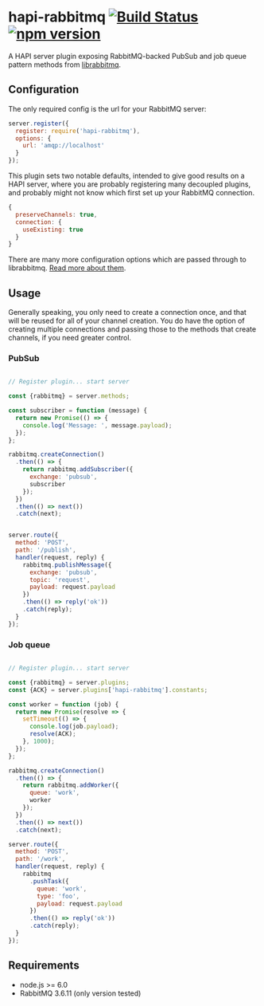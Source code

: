 hapi-rabbitmq [![Build Status](https://travis-ci.org/mshick/hapi-rabbitmq.svg?branch=master)](https://travis-ci.org/mshick/hapi-rabbitmq) [![npm version](https://badge.fury.io/js/hapi-rabbitmq.svg)](https://badge.fury.io/js/hapi-rabbitmq)
==============

A HAPI server plugin exposing RabbitMQ-backed PubSub and job queue pattern methods from [librabbitmq](https://github.com/librabbitmq/).

Configuration
-------------

The only required config is the url for your RabbitMQ server:

```js
server.register({
  register: require('hapi-rabbitmq'),
  options: {
    url: 'amqp://localhost'
  }
});
```

This plugin sets two notable defaults, intended to give good results on a HAPI server, where you are probably registering many decoupled plugins, and probably might not know which first set up your RabbitMQ connection.

```js
{
  preserveChannels: true,
  connection: {
    useExisting: true
  }
}
```

There are many more configuration options which are passed through to librabbitmq. [Read more about them](https://github.com/mshick/librabbitmq#configuration).

Usage
-----

Generally speaking, you only need to create a connection once, and that will be reused for all of your channel creation. You do have the option of creating multiple connections and passing those to the methods that create channels, if you need greater control.

### PubSub

```js

// Register plugin... start server

const {rabbitmq} = server.methods;

const subscriber = function (message) {
  return new Promise(() => {
    console.log('Message: ', message.payload);
  });
};

rabbitmq.createConnection()
  .then(() => {
    return rabbitmq.addSubscriber({
      exchange: 'pubsub',
      subscriber
    });
  })
  .then(() => next())
  .catch(next);


server.route({
  method: 'POST',
  path: '/publish',
  handler(request, reply) {
    rabbitmq.publishMessage({
      exchange: 'pubsub',
      topic: 'request',
      payload: request.payload
    })
    .then(() => reply('ok'))
    .catch(reply);
  }
});
```

### Job queue

```js

// Register plugin... start server

const {rabbitmq} = server.plugins;
const {ACK} = server.plugins['hapi-rabbitmq'].constants;

const worker = function (job) {
  return new Promise(resolve => {
    setTimeout(() => {
      console.log(job.payload);
      resolve(ACK);
    }, 1000);
  });
};

rabbitmq.createConnection()
  .then(() => {
    return rabbitmq.addWorker({
      queue: 'work',
      worker
    });
  })
  .then(() => next())
  .catch(next);

server.route({
  method: 'POST',
  path: '/work',
  handler(request, reply) {
    rabbitmq
      .pushTask({
        queue: 'work',
        type: 'foo',
        payload: request.payload
      })
      .then(() => reply('ok'))
      .catch(reply);
  }
});
```

Requirements
------------

*   node.js >= 6.0
*   RabbitMQ 3.6.11 (only version tested)
